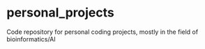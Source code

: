 # personal_projects
Code repository for personal coding projects, mostly in the field of bioinformatics/AI
